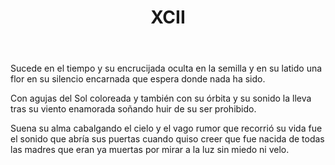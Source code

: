﻿---
title: XCII
categories:
- 111 sonetos
---

Sucede en el tiempo y su encrucijada 
oculta en la semilla y en su latido 
una flor en su silencio encarnada 
que espera donde nada ha sido. 

Con agujas del Sol coloreada 
y también con su órbita y su sonido 
la lleva tras su viento enamorada 
soñando huir de su ser prohibido. 

Suena su alma cabalgando el cielo 
y el vago rumor que recorrió su vida 
fue el sonido que abría sus puertas 
cuando quiso creer que fue nacida 
de todas las madres que eran ya muertas 
por mirar a la luz sin miedo ni velo.
